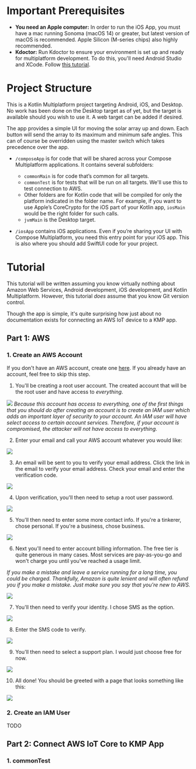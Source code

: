 # **Important Prerequisites**

* **You need an Apple computer:** In order to run the iOS App, you must have a mac running Sonoma (macOS 14) or greater, but latest version of macOS is recommended. Apple Silicon (M-series chips) also highly recommended.
* **Kdoctor:** Run Kdoctor to ensure your environment is set up and ready for multiplatform development. To do this, you'll need Android Studio and XCode. Follow [this tutorial](https://www.jetbrains.com/help/kotlin-multiplatform-dev/multiplatform-setup.html).

# **Project Structure**

This is a Kotlin Multiplatform project targeting Android, iOS, and Desktop.
No work has been done on the Desktop target as of yet, but the target is available should you wish to use it.
A web target can be added if desired.

The app provides a simple UI for moving the solar array up and down.
Each button will send the array to its maximum and minimum safe angles.
This can of course be overridden using the master switch which takes precedence over the app.

* `/composeApp` is for code that will be shared across your Compose Multiplatform applications.
  It contains several subfolders:

  - `commonMain` is for code that’s common for all targets.
  - `commonTest` is for tests that will be run on all targets. We'll use this to test connection to AWS.
  - Other folders are for Kotlin code that will be compiled for only the platform indicated in the folder name.
    For example, if you want to use Apple’s CoreCrypto for the iOS part of your Kotlin app,
    `iosMain` would be the right folder for such calls.
  - `jvmMain` is the Desktop target.
* `/iosApp` contains iOS applications. Even if you’re sharing your UI with Compose Multiplatform,
  you need this entry point for your iOS app. This is also where you should add SwiftUI code for your project.

# **Tutorial**

This tutorial will be written assuming you know virtually nothing about Amazon Web Services, 
Android development, iOS development, and Kotlin Multiplatform. However, this tutorial _does_
assume that you know Git version control.

Though the app is simple, it's quite surprising how just about no documentation exists for connecting
an AWS IoT device to a KMP app.

## **Part 1: AWS**
### **1. Create an AWS Account**
If you don't have an AWS account, create one [here](https://signin.aws.amazon.com/signup?request_type=register).
If you already have an account, feel free to skip this step.


1. You'll be creating a root user account.
The created account that will be the root user and have access to _everything_.

![](.README_images/a6d758af.png)
_Because this account has access to everything, one of the first things that you should do after creating an account is to create an IAM user which adds an important layer of security to your account. 
An IAM user will have select access to certain account services. Therefore, if your account is compromised, the attacker will not have access to everything._


2. Enter your email and call your AWS account whatever you would like:

![](.README_images/5434518b.png)

3. An email will be sent to you to verify your email address. Click the link in the email to verify your email address. 
Check your email and enter the verification code.

![](.README_images/34003475.png)

4. Upon verification, you'll then need to setup a root user password.

![](.README_images/63252454.png)

5. You'll then need to enter some more contact info. 
If you're a tinkerer, chose personal. 
If you're a business, chose business.

![](.README_images/541cef43.png)

6. Next you'll need to enter account billing information. 
The free tier is quite generous in many cases. Most services are pay-as-you-go and won't charge you
until you've reached a usage limit. 

_If you make a mistake and leave a service running for a long time, you could be charged. Thankfully, 
Amazon is quite lenient and will often refund you if you make a mistake. Just make sure you say that 
you're new to AWS._

![](.README_images/8e43cf85.png)

7. You'll then need to verify your identity. I chose SMS as the option.

![](.README_images/e4c7c2ad.png)

8. Enter the SMS code to verify.

![](.README_images/c38c5fb9.png)

9. You'll then need to select a support plan. I would just choose free for now.

![](.README_images/c6ebed6b.png)

10. All done! You should be greeted with a page that looks something like this:

![](.README_images/28bbddf0.png)

### **2. Create an IAM User**

TODO

## **Part 2: Connect AWS IoT Core to KMP App**

### **1. commonTest**